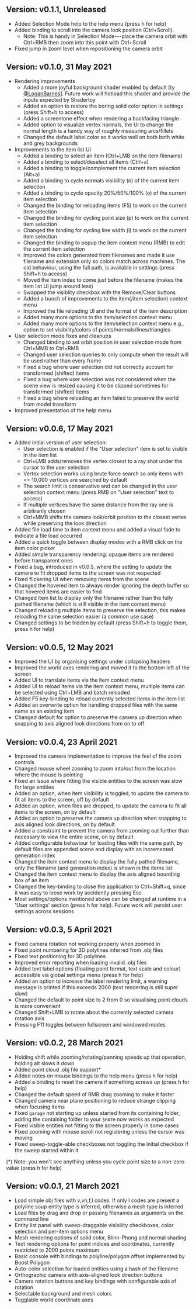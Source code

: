 ## Version: v0.1.1, Unreleased

- Added Selection Mode help to the help menu (press h for help)
- Added binding to scroll into the camera look position (Ctrl+Scroll).
  - Note: This is handy in Selection Mode---place the camera orbit with Ctrl+RMB then zoom into this point with Ctrl+Scroll
- Fixed jump in zoom level when repositioning the camera orbit

## Version: v0.1.0, 31 May 2021

- Rendering improvements
  - Added a more joyful background shader enabled by default [ty [@LoganBarnes](https://github.com/LoganBarnes)]. Future work will hotload this shader and provide the inputs expected by Shadertoy
  - Added an option to restore the boring solid color option in settings (press Shift+h to access)
  - Added a screentone effect when rendering a backfacing triangle
  - Added option to visualize vertex normals, the UI to change the normal length is a handy way of roughly measuring arcs/fillets
  - Changed the default label color so it works well on both both white and grey backgrounds
- Improvements to the item list UI
  - Added a binding to select an item (Ctrl+LMB on the item filename)
  - Added a binding to select/deselect all items (Ctrl+a)
  - Added a binding to toggle/complement the current item selection (Alt+a)
  - Added a binding to cycle normals visibility (n) of the current item selection
  - Added a binding to cycle opacity 20%/50%/100% (o) of the current item selection
  - Changed the binding for reloading items (F5) to work on the current item selection
  - Changed the binding for cycling point size (p) to work on the current item selection
  - Changed the binding for cycling line width (l) to work on the current item selection
  - Changed the binding to popup the item context menu (RMB) to edit the current item selection
  - Improved the colors generated from filenames and made it use filename and extension only so colors match across machines. The old behaviour, using the full path, is available in settings (press Shift+h to access)
  - Moved the item index to come just before the filename (makes the item list UI jump around less)
  - Swapped the visiblity checkbox with the Remove/Clear buttons
  - Added a bunch of  improvements to the item(/item selection) context menu
  - Improved the file reloading UI and the format of the item description
  - Added many more options to the item/selection context menu
  - Added many more options to the item/selection context menu e.g., option to set visibility/colors of points/normals/lines/triangles
- User selection mode fixes and cleanups
  - Changed binding to set orbit position in user selection mode from Ctrl+MMB to Ctrl+RMB
  - Changed user selection queries to only compute when the result will be used rather than every frame
  - Fixed a bug where user selection did not correctly account for transformed (shifted) items
  - Fixed a bug where user selection was not considered when the scene view is resized causing it to be clipped sometimes for transformed (shifted) items
  - Fixed a bug where reloading an item failed to preserve the world from model transform
- Improved presentation of the help menu

## Version: v0.0.6, 17 May 2021

- Added initial version of user selection:
  - User selection is enabled if the "User selection" item is set to visible in the item list
  - Ctrl+LMB adds/removes the vertex closest to a ray shot under the cursor to the user selection
  - Vertex selection works using brute force search so only items with <= 10,000 vertices are searched by default
  - The search limit is conservative and can be changed in the user selection context menu (press RMB on "User selection" text to access)
  - If multiple vertices have the same distance from the ray one is arbitrarily chosen
  - Ctrl+MMB shifts the camera look/orbit position to the closest vertex while preserving the look direction
- Added file load time to item context menu and added a visual fade to indicate a file load occurred
- Added a quick toggle between display modes with a RMB click on the item color picker
- Added simple transparency rendering: opaque items are rendered before transparent ones
- Fixed a bug, introduced in v0.0.5, where the setting to update the camera to fit dropped items to the screen was not respected
- Fixed flickering UI when removing items from the scene
- Changed the hovered item to always render ignoring the depth buffer so that hovered items are easier to find
- Changed item list to display only the filename rather than the fully pathed filename (which is still visible in the item context menu)
- Changed reloading multiple items to preserve the selection, this makes reloading the same selection easier (a common use case)
- Changed settings to be hidden by default (press Shift+h to toggle them, press h for help)

## Version: v0.0.5, 12 May 2021

- Improved the UI by organising settings under collapsing headers
- Improved the world axes rendering and moved it to the bottom left of the screen
- Added UI to translate items via the item context menu
- Added UI to reload items via the item context menu, multiple items can be selected using Ctrl+LMB and batch reloaded
- Added F5 key-binding to reload currently selected items in the item list
- Added an overwrite option for handling dropped files with the same name as an existing item
- Changed default for option to preserve the camera up direction when snapping to axis aligned look directions from on to off

## Version: v0.0.4, 23 April 2021

- Improved the camera implementation to improve the feel of the zoom controls
- Changed mouse wheel zooming to zoom into/out from the location where the mouse is pointing
- Fixed an issue where fitting the visible entities to the screen was slow for large entities
- Added an option, when item visibility is toggled, to update the camera to fit all items to the screen, off by default
- Added an option, when files are dropped, to update the camera to fit all items to the screen, on by default
- Added an option to preserve the camera up direction when snapping to axis aligned look directions, on by default
- Added a constraint to prevent the camera from zooming out further than necessary to view the entire scene, on by default
- Added configurable behaviour for loading files with the same path, by default files are appended scene and display with an incremented generation index
- Changed the item context menu to display the fully pathed filename, only the filename (and generation index) is shown in the items list
- Changed the item context menu to display the axis aligned bounding box of an item
- Changed the key-binding to close the application to Ctrl+Shift+q, since it was easy to loose work by accidently pressing Esc
- Most settings/options mentioned above can be changed at runtime in a 'User settings' section (press h for help). Future work will persist user settings across sessions

## Version: v0.0.3, 5 April 2021

- Fixed camera rotation not working properly when zoomed in
- Fixed point numbering for 3D polylines inferred from .obj files
- Fixed text positioning for 3D polylines
- Improved error reporting when loading invalid .obj files
- Added text label options (floating point format, text scale and colour) accessible via global settings menu (press h for help)
- Added an option to increase the label rendering limit, a warning message is printed if this exceeds 2000 (text rendering is still super slow)
- Changed the default to point size to 2 from 0 so visualising point clouds is more convenient
- Changed Shift+LMB to rotate about the currently selected camera rotation axis
- Pressing F11 toggles between fullscreen and windowed modes

## Version: v0.0.2, 28 March 2021

- Holding shift while zooming/rotating/panning speeds up that operation, holding alt slows it down
- Added point cloud .obj file support*
- Added notes on mouse bindings to the help menu (press h for help)
- Added a binding to reset the camera if something screws up (press h for help)
- Changed the default speed of RMB drag zooming to make it faster
- Changed camera near plane positioning to reduce strange clipping when focusing items
- Fixed `garage` not starting up unless started from its containing folder, adding the containing folder to your `$PATH` now works as expected
- Fixed visible entities not fitting to the screen properly in some cases
- Fixed zooming with mouse scroll not registering unless the cursor was moving
- Fixed sweep-toggle-able checkboxes not toggling the initial checkbox if the sweep started within it

(*) Note: you won't see anything unless you cycle point size to a non-zero value (press h for help)

## Version: v0.0.1, 21 March 2021

- Load simple obj files with v,vn,f,l codes. If only l codes are present a polyline soup entity type is inferred, otherwise a mesh type is inferred
- Load files by drag and drop or passing filenames as arguments on the command line
- Entity list panel with sweep-draggable visibility checkboxes, color selection and per-item options menu
- Mesh rendering options of solid color, Blinn-Phong and normal shading
- Text rendering options for point indices and coordinates, currently restricted to 2000 points maximum
- Basic console with bindings to polyline/polygon offset implemented by Boost Polygon
- Auto-color selection for loaded entities using a hash of the filename
- Orthographic camera with axis-aligned look direction buttons
- Camera rotation buttons and key bindings with configurable axis of rotation
- Selectable background and mesh colors
- Togglable world coordinate axes
